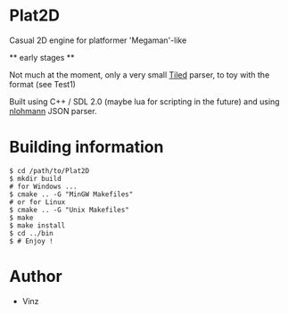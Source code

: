 # Plat2D
Casual 2D engine for platformer 'Megaman'-like

** early stages **

Not much at the moment, only a very small [Tiled](https://www.mapeditor.org)
parser, to toy with the format (see Test1)

Built using C++ / SDL 2.0 (maybe lua for scripting in the future) and using
[nlohmann](https://github.com/nlohmann/json) JSON parser.

# Building information
```shell
$ cd /path/to/Plat2D
$ mkdir build
# for Windows ...
$ cmake .. -G "MinGW Makefiles"
# or for Linux
$ cmake .. -G "Unix Makefiles"
$ make
$ make install
$ cd ../bin
$ # Enjoy !
```

# Author
- Vinz
